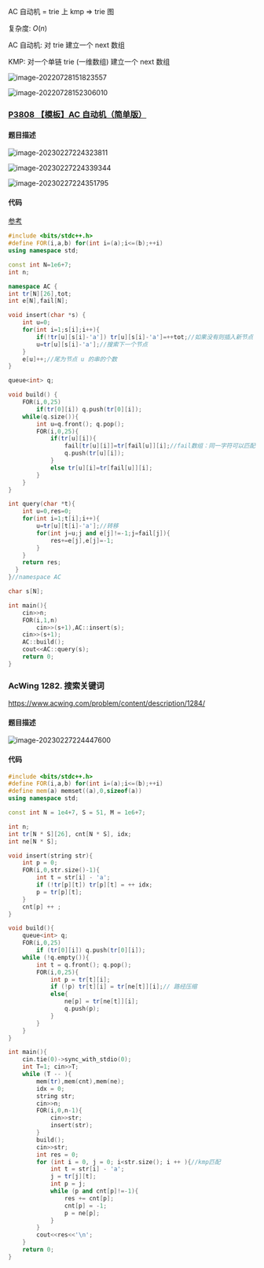 AC 自动机 = trie 上 kmp => trie 图

复杂度: $O(n)$

AC 自动机: 对 trie 建立一个 next 数组

KMP: 对一个单链 trie (一维数组) 建立一个 next 数组

![image-20220728151823557](http://nme-200t.oss-cn-hangzhou.aliyuncs.com/notes/2022-07-28-071823.png)

![image-20220728152306010](http://nme-200t.oss-cn-hangzhou.aliyuncs.com/notes/2022-07-28-072306.png)

### [P3808 【模板】AC 自动机（简单版）](https://www.luogu.com.cn/problem/P3808)

#### 题目描述

![image-20230227224323811](https://media.opennet.top/i/2023/02/27/63fcc18d98f6f.png)

![image-20230227224339344](https://media.opennet.top/i/2023/02/27/63fcc19c762ba.png)

![image-20230227224351795](https://media.opennet.top/i/2023/02/27/63fcc1a91006e.png)

#### 代码

[参考](https://oi-wiki.org/string/ac-automaton/#_8)

```cpp
#include <bits/stdc++.h>
#define FOR(i,a,b) for(int i=(a);i<=(b);++i)
using namespace std;

const int N=1e6+7;
int n;

namespace AC {
int tr[N][26],tot;
int e[N],fail[N];

void insert(char *s) {
    int u=0;
    for(int i=1;s[i];i++){
        if(!tr[u][s[i]-'a']) tr[u][s[i]-'a']=++tot;//如果没有则插入新节点
        u=tr[u][s[i]-'a'];//搜索下一个节点
    }
    e[u]++;//尾为节点 u 的串的个数
}

queue<int> q;

void build() {
    FOR(i,0,25)
        if(tr[0][i]) q.push(tr[0][i]);
    while(q.size()){
        int u=q.front(); q.pop();
        FOR(i,0,25){
            if(tr[u][i]){
                fail[tr[u][i]]=tr[fail[u]][i];//fail数组：同一字符可以匹配的其他位置
                q.push(tr[u][i]);
            }
            else tr[u][i]=tr[fail[u]][i];
        }
    }
}

int query(char *t){
    int u=0,res=0;
    for(int i=1;t[i];i++){
        u=tr[u][t[i]-'a'];//转移
        for(int j=u;j and e[j]!=-1;j=fail[j]){
            res+=e[j],e[j]=-1;
        }
    }
    return res;
  }
}//namespace AC

char s[N];

int main(){
    cin>>n;
    FOR(i,1,n)
        cin>>(s+1),AC::insert(s);
    cin>>(s+1);
    AC::build();
    cout<<AC::query(s);
    return 0;
}
```

### AcWing 1282. 搜索关键词

https://www.acwing.com/problem/content/description/1284/

#### 题目描述

![image-20230227224447600](https://media.opennet.top/i/2023/02/27/63fcc1e0d57e5.png)

#### 代码

```cpp
#include <bits/stdc++.h>
#define FOR(i,a,b) for(int i=(a);i<=(b);++i)
#define mem(a) memset((a),0,sizeof(a))
using namespace std;

const int N = 1e4+7, S = 51, M = 1e6+7;

int n;
int tr[N * S][26], cnt[N * S], idx;
int ne[N * S];

void insert(string str){
    int p = 0;
    FOR(i,0,str.size()-1){
        int t = str[i] - 'a';
        if (!tr[p][t]) tr[p][t] = ++ idx;
        p = tr[p][t];
    }
    cnt[p] ++ ;
}

void build(){
    queue<int> q;
    FOR(i,0,25)
        if (tr[0][i]) q.push(tr[0][i]);
    while (!q.empty()){
        int t = q.front(); q.pop();
        FOR(i,0,25){
            int p = tr[t][i];
            if (!p) tr[t][i] = tr[ne[t]][i];// 路经压缩
            else{
                ne[p] = tr[ne[t]][i];
                q.push(p);
            }
        }
    }
}

int main(){
    cin.tie(0)->sync_with_stdio(0);
    int T=1; cin>>T;
    while (T -- ){
        mem(tr),mem(cnt),mem(ne);
        idx = 0;
        string str;
        cin>>n;
        FOR(i,0,n-1){
            cin>>str;
            insert(str);
        }
        build();
        cin>>str;
        int res = 0;
        for (int i = 0, j = 0; i<str.size(); i ++ ){//kmp匹配
            int t = str[i] - 'a';
            j = tr[j][t];
            int p = j;
            while (p and cnt[p]!=-1){
                res += cnt[p];
                cnt[p] = -1;
                p = ne[p];
            }
        }
        cout<<res<<'\n';
    }
    return 0;
}
```

